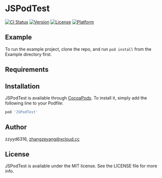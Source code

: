# JSPodTest

[![CI Status](https://img.shields.io/travis/zzyyd6316/JSPodTest.svg?style=flat)](https://travis-ci.org/zzyyd6316/JSPodTest)
[![Version](https://img.shields.io/cocoapods/v/JSPodTest.svg?style=flat)](https://cocoapods.org/pods/JSPodTest)
[![License](https://img.shields.io/cocoapods/l/JSPodTest.svg?style=flat)](https://cocoapods.org/pods/JSPodTest)
[![Platform](https://img.shields.io/cocoapods/p/JSPodTest.svg?style=flat)](https://cocoapods.org/pods/JSPodTest)

## Example

To run the example project, clone the repo, and run `pod install` from the Example directory first.

## Requirements

## Installation

JSPodTest is available through [CocoaPods](https://cocoapods.org). To install
it, simply add the following line to your Podfile:

```ruby
pod 'JSPodTest'
```

## Author

zzyyd6316, zhangzeyang@xcloud.cc

## License

JSPodTest is available under the MIT license. See the LICENSE file for more info.
